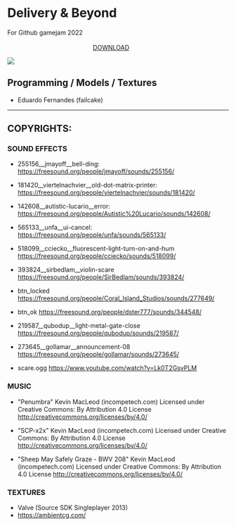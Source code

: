 # Delivery & Beyond

For Github gamejam 2022 ⠀⠀⠀⠀⠀⠀⠀⠀⠀⠀⠀⠀⠀⠀⠀⠀⠀⠀⠀⠀⠀⠀⠀⠀⠀⠀⠀⠀⠀⠀⠀⠀⠀⠀⠀⠀⠀⠀⠀⠀⠀⠀⠀⠀⠀⠀⠀⠀⠀⠀⠀⠀⠀⠀⠀⠀⠀⠀⠀⠀⠀⠀⠀⠀⠀⠀⠀⠀[DOWNLOAD](https://failcake.itch.io/deliverybeyond)

![](https://i.rawr.dev/4UJLDs3-opti.gif)

## Programming / Models / Textures
- Eduardo Fernandes (failcake)

----------------------

## COPYRIGHTS:

### SOUND EFFECTS

- 255156__jmayoff__bell-ding:
https://freesound.org/people/jmayoff/sounds/255156/

- 181420__viertelnachvier__old-dot-matrix-printer:
https://freesound.org/people/viertelnachvier/sounds/181420/

- 142608__autistic-lucario__error:
https://freesound.org/people/Autistic%20Lucario/sounds/142608/

- 565133__unfa__ui-cancel:
https://freesound.org/people/unfa/sounds/565133/

- 518099__cciecko__fluorescent-light-turn-on-and-hum
https://freesound.org/people/cciecko/sounds/518099/

- 393824__sirbedlam__violin-scare
https://freesound.org/people/SirBedlam/sounds/393824/

- btn_locked
https://freesound.org/people/Coral_Island_Studios/sounds/277649/

- btn_ok
https://freesound.org/people/dster777/sounds/344548/

- 219587__qubodup__light-metal-gate-close
https://freesound.org/people/qubodup/sounds/219587/

- 273645__gollamar__announcement-08
https://freesound.org/people/gollamar/sounds/273645/

- scare.ogg
https://www.youtube.com/watch?v=Lk0T2GsvPLM

### MUSIC

- "Penumbra" Kevin MacLeod (incompetech.com)
Licensed under Creative Commons: By Attribution 4.0 License
http://creativecommons.org/licenses/by/4.0/

- "SCP-x2x" Kevin MacLeod (incompetech.com)
Licensed under Creative Commons: By Attribution 4.0 License
http://creativecommons.org/licenses/by/4.0/

- "Sheep May Safely Graze - BWV 208" Kevin MacLeod (incompetech.com)
Licensed under Creative Commons: By Attribution 4.0 License
http://creativecommons.org/licenses/by/4.0/

### TEXTURES
- Valve (Source SDK Singleplayer 2013)
- https://ambientcg.com/
